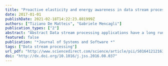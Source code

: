 ```yaml
---
title: "Proactive elasticity and energy awareness in data stream processing "
date: 2017-01-01
publishDate: 2021-02-18T14:22:23.881999Z
authors: ["Tiziano De Matteis", "Gabriele Mencagli"]
publication_types: ["2"]
abstract: "Abstract Data stream processing applications have a long running nature (24 hr/7 d) with workload conditions that may exhibit wide variations at run-time. Elasticity is the term coined to describe the capability of applications to change dynamically their resource usage in response to workload fluctuations. This paper focuses on strategies for elastic data stream processing targeting multicore systems. The key idea is to exploit Model Predictive Control, a control-theoretic method that takes into account the system behavior over a future time horizon in order to decide the best reconfiguration to execute. We design a set of energy-aware proactive strategies, optimized for throughput and latency QoS requirements, which regulate the number of used cores and the CPU frequency through the Dynamic Voltage and Frequency Scaling (DVFS) support offered by modern multicore CPUs. We evaluate our strategies in a high-frequency trading application fed by synthetic and real-world workload traces. We introduce specific properties to effectively compare different elastic approaches, and the results show that our strategies are able to achieve the best outcome. "
featured: false
publication: "*Journal of Systems and Software *"
tags: ["Data stream processing"]
url_pdf: "http://www.sciencedirect.com/science/article/pii/S0164121216301467"
doi: "http://dx.doi.org/10.1016/j.jss.2016.08.037"
---
```


